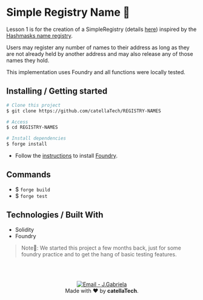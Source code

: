 # Simple Registry Name 👾
Lesson 1 is for the creation of a SimpleRegistry (details [here](https://github.com/yieldprotocol/mentorship2022/issues/1)) inspired by the [Hashmasks name registry](https://www.thehashmasks.com/names).

Users may register any number of names to their address as long as they are not already held by another address and may also release any of those names they hold.

This implementation uses Foundry and all functions were locally tested.

## Installing / Getting started 

```bash
# Clone this project
$ git clone https://github.com/catellaTech/REGISTRY-NAMES

# Access
$ cd REGISTRY-NAMES

# Install dependencies
$ forge install
``` 
- Follow the [instructions](https://book.getfoundry.sh/getting-started/installation.html) to install [Foundry](https://github.com/foundry-rs/foundry).

## Commands
- $ `forge build`
- $ `forge test`

## Technologies / Built With 
- Solidity
- Foundry

> Note🚨: We started this project a few months back, just for some foundry practice and to get the hang of basic testing features.

<br>
<br>

<p align="center">
<a href="mailto:catellatech@gmail.com" target="_blank" >
  <img alt="Email - J.Gabriela" src="https://img.shields.io/badge/Email--%23F8952D?style=social&logo=gmail">
</a> 
<br/>
  Made with ❤️ by <b>catellaTech</b>.
<p/>